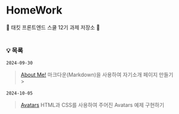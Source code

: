 # HomeWork

🦁 태킷 프론트엔드 스쿨 12기 과제 저장소 🦁
<br/>
<br/>

### 💡 목록

`2024-09-30`

> [About Me!](https://github.com/photoby64/homework/blob/main/md/about-me.md)
> 마크다운(Markdown)을 사용하여 자기소개 페이지 만들기
> <br /> >

`2024-10-05` &nbsp;

> [Avatars](https://github.com/photoby64/homework/blob/main/md/avatars.md)
> HTML과 CSS를 사용하여 주어진 Avatars 예제 구현하기
